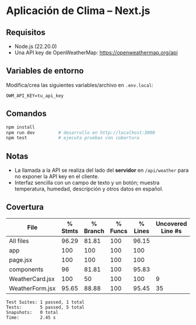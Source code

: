 # Aplicación de Clima – Next.js

## Requisitos
- Node.js (22.20.0)
- Una API key de OpenWeatherMap: https://openweathermap.org/api

## Variables de entorno
Modifica/crea las siguientes variables/archivo en `.env.local`:
```
OWM_API_KEY=tu_api_key
```

## Comandos
```bash
npm install
npm run dev         # desarrollo en http://localhost:3000
npm test            # ejecuta pruebas con cobertura
```

## Notas
- La llamada a la API se realiza del lado del **servidor** en `/api/weather` para no exponer la API key en el cliente.
- Interfaz sencilla con un campo de texto y un botón; muestra temperatura, humedad, descripción y otros datos en español.

## Covertura

File              | % Stmts | % Branch | % Funcs | % Lines | Uncovered Line #s 
------------------|---------|----------|---------|---------|-------------------
All files         |   96.29 |    81.81 |     100 |   96.15 |                   
 app              |     100 |      100 |     100 |     100 |                   
  page.jsx        |     100 |      100 |     100 |     100 |                   
 components       |      96 |    81.81 |     100 |   95.83 |                   
  WeatherCard.jsx |     100 |       50 |     100 |     100 | 9                 
  WeatherForm.jsx |   95.65 |    88.88 |     100 |   95.45 | 35                

```
Test Suites: 1 passed, 1 total
Tests:       5 passed, 5 total
Snapshots:   0 total
Time:        2.45 s
```
